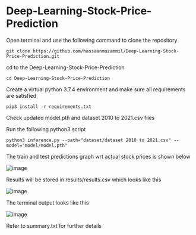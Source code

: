 # Deep-Learning-Stock-Price-Prediction

Open terminal and use the following command to clone the repository
```
git clone https://github.com/hassaanmuzammil/Deep-Learning-Stock-Price-Prediction.git
```


cd to the Deep-Learning-Stock-Price-Prediction
```
cd Deep-Learning-Stock-Price-Prediction
```

Create a virtual python 3.7.4 environment and make sure all requirements are satisfied
```
pip3 install -r requirements.txt
```

Check updated model.pth and dataset 2010 to 2021.csv files

Run the following python3 script
```
python3 inference.py --path="dataset/dataset 2010 to 2021.csv" --model="model/model.pth" 
```

The train and test predictions graph wrt actual stock prices is shown below

![image](https://user-images.githubusercontent.com/52124348/125101848-19894280-e0f4-11eb-8ef7-7b4f4c90dadc.png)


Results will be stored in results/results.csv which looks like this

![image](https://user-images.githubusercontent.com/52124348/125099694-bac2c980-e0f1-11eb-8d57-cee70c4faa9b.png)

The terminal output looks like this

![image](https://user-images.githubusercontent.com/52124348/125098732-ba75fe80-e0f0-11eb-85c7-d143ac9de615.png)

Refer to summary.txt for further details


